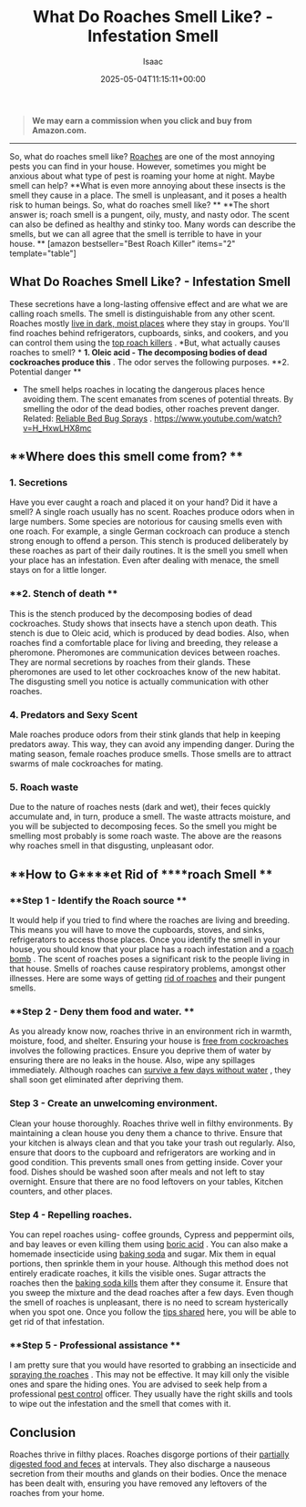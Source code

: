 ﻿---
author: Isaac
layout: post
title: What Do Roaches Smell Like? - Infestation Smell
date: '2025-05-04T11:15:11+00:00'
categories:
- Guide
- Roaches
tags: []
slug: /what-do-roaches-smell-like/
lastmod: 2025-05-07T12:21:28+03:00
---
> **We may earn a commission when you click and buy from Amazon.com.**
>

---
So, what do roaches smell like?
[Roaches](http://npic.orst.edu/pest/roach.html)
are one of the most annoying pests you can find in your house. However, sometimes you might be anxious about what type of pest is roaming your home at night. Maybe smell can help?
**What is even more annoying about these insects is the smell they cause in a place. The smell is unpleasant, and it poses a health risk to human beings. So, what do roaches smell like? **
**The short answer is; roach smell is a pungent, oily, musty, and nasty odor. The scent can also be defined as healthy and stinky too. Many words can describe the smells, but we can all agree that the smell is terrible to have in your house. **
[amazon bestseller="Best Roach Killer" items="2" template="table"]
## What Do Roaches Smell Like? - Infestation Smell
These secretions have a long-lasting offensive effect and are what we are calling roach smells. The smell is distinguishable from any other scent.
Roaches mostly
[live in dark, moist places](https://pestpolicy.com/where-do-fleas-live/)
where they stay in groups. You'll find roaches behind refrigerators, cupboards, sinks, and cookers, and you can control them using the
[top roach killers](https://pestpolicy.com/best-roach-killer-for-apartments/)
.
*But, what actually causes roaches to smell? *
**1. Oleic acid - The decomposing bodies of dead cockroaches produce this**
. The odor serves the following purposes.
**2. Potential danger **
- The smell helps roaches in locating the dangerous places hence avoiding them. The scent emanates from scenes of potential threats. By smelling the odor of the dead bodies, other roaches prevent danger.
Related:
[Reliable Bed Bug Sprays](https://pestpolicy.com/best-bed-bug-spray/)
.
https://www.youtube.com/watch?v=H_HxwLHX8mc
## **Where does this smell come from? **
### **1. Secretions**
Have you ever caught a roach and placed it on your hand? Did it have a smell? A single roach usually has no scent. Roaches produce odors when in large numbers.
Some species are notorious for causing smells even with one roach. For example, a single German cockroach can produce a stench strong enough to offend a person.
This stench is produced deliberately by these roaches as part of their daily routines. It is the smell you smell when your place has an infestation. Even after dealing with menace, the smell stays on for a little longer.
### **2. Stench of death **
This is the stench produced by the decomposing bodies of dead cockroaches. Study shows that insects have a stench upon death. This stench is due to Oleic acid, which is produced by dead bodies.
Also, when roaches find a comfortable place for living and breeding, they release a pheromone. Pheromones are communication devices between roaches. They are normal secretions by roaches from their glands.
These pheromones are used to let other cockroaches know of the new habitat. The disgusting smell you notice is actually communication with other roaches.
### **4. Predators and Sexy Scent**
Male roaches produce odors from their stink glands that help in keeping predators away. This way, they can avoid any impending danger.
During the mating season, female roaches produce smells. Those smells are to attract swarms of male cockroaches for mating.
### **5. Roach waste**
Due to the nature of roaches nests (dark and wet), their feces quickly accumulate and, in turn, produce a smell. The waste attracts moisture, and you will be subjected to decomposing feces.
So the smell you might be smelling most probably is some roach waste. The above are the reasons why roaches smell in that disgusting, unpleasant odor.
## **How to G****et Rid of ****roach Smell **
### **Step 1 - Identify the Roach source **
It would help if you tried to find where the roaches are living and breeding. This means you will have to move the cupboards, stoves, and sinks, refrigerators to access those places.
Once you identify the smell in your house, you should know that your place has a roach infestation and a
[roach bomb](https://pestpolicy.com/best-fogger-for-roaches/)
. The scent of roaches poses a significant risk to the people living in that house.
Smells of roaches cause respiratory problems, amongst other illnesses. Here are some ways of getting
[rid of roaches](https://pestpolicy.com/how-to-find-a-roach-nest/)
and their pungent smells.
### **Step 2 - Deny them food and water. **
As you already know now, roaches thrive in an environment rich in warmth, moisture, food, and shelter. Ensuring your house is
[free from cockroaches](https://pestpolicy.com/how-to-get-rid-of-cockroaches/)
involves the following practices.
Ensure you deprive them of water by ensuring there are no leaks in the house. Also, wipe any spillages immediately. Although roaches can
[survive a few days without water](https://pestpolicy.com/can-bed-bugs-survive-in-water/)
, they shall soon get eliminated after depriving them.
### **Step 3 - Create an unwelcoming environment.**
Clean your house thoroughly. Roaches thrive well in filthy environments. By maintaining a clean house you deny them a chance to thrive. Ensure that your kitchen is always clean and that you take your trash out regularly.
Also, ensure that doors to the cupboard and refrigerators are working and in good condition. This prevents small ones from getting inside.
Cover your food. Dishes should be washed soon after meals and not left to stay overnight. Ensure that there are no food leftovers on your tables, Kitchen counters, and other places.
### **Step 4 - Repelling roaches.**
You can repel roaches using- coffee grounds, Cypress and peppermint oils, and bay leaves or even killing them using
[boric acid](https://pestpolicy.com/does-boric-acid-kill-roaches/)
.
You can also make a homemade insecticide using
[baking soda](https://pestpolicy.com/dont-use-vinegar-and-baking-soda-to-clean-clogged-drains/)
and sugar. Mix them in equal portions, then sprinkle them in your house. Although this method does not entirely eradicate roaches, it kills the visible ones.
Sugar attracts the roaches then the
[baking soda kills](https://pestpolicy.com/does-baking-soda-kill-fleas/)
them after they consume it. Ensure that you sweep the mixture and the dead roaches after a few days.
Even though the smell of roaches is unpleasant, there is no need to scream hysterically when you spot one. Once you follow the
[tips shared](https://pestpolicy.com/how-to-get-rid-of-fleas/)
here, you will be able to get rid of that infestation.
### **Step 5 - Professional assistance **
I am pretty sure that you would have resorted to grabbing an insecticide and
[spraying the roaches](https://pestpolicy.com/raid-ant-roach-killer-insecticide-spray-review/)
. This may not be effective. It may kill only the visible ones and spare the hiding ones.
You are advised to seek help from a professional
[pest control](https://pestpolicy.com/flying-ants-vs-termites/)
officer. They usually have the right skills and tools to wipe out the infestation and the smell that comes with it.
## Conclusion
Roaches thrive in filthy places. Roaches disgorge portions of their
[partially digested food and feces](https://pestpolicy.com/what-does-roach-poop-look-like/)
at intervals.
They also discharge a nauseous secretion from their mouths and glands on their bodies.
Once the menace has been dealt with, ensuring you have removed any leftovers of the roaches from your home.